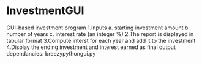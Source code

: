 # InvestmentGUI
GUI-based investment program 1.Inputs     a. starting investment amount     b. number of years     c. interest rate (an integer %) 2.The report is displayed in tabular format 3.Compute interst for each year and add it to the investment 4.Display the ending investment and interest earned as final output  dependancies: breezypythongui.py
